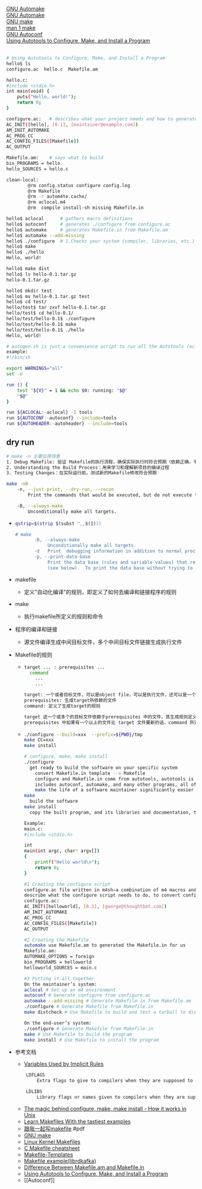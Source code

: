 [GNU Automake](https://www.gnu.org/software/automake/manual/html_node/index.html)  
[GNU Automake](https://www.gnu.org/software/automake/manual/automake.html)  
[GNU make](https://www.gnu.org/software/make/manual/make.html)  
[man 1 make](https://linux.die.net/man/1/make)  
[GNU Autoconf](https://www.gnu.org/savannah-checkouts/gnu/autoconf/manual/autoconf-2.72/index.html)  
[Using Autotools to Configure, Make, and Install a Program](https://earthly.dev/blog/autoconf/)  
[]()  
[]()  


```bash
# Using Autotools to Configure, Make, and Install a Program
hello$ ls
configure.ac  hello.c  Makefile.am

hello.c:
#include <stdio.h>
int main(void) {
    puts("Hello, world!");
    return 0;
}

configure.ac:	# describes what your project needs and how to generate configure
AC_INIT([hello], [0.1], [maintainer@example.com])
AM_INIT_AUTOMAKE
AC_PROG_CC
AC_CONFIG_FILES([Makefile])
AC_OUTPUT

Makefile.am:	# says what to build
bin_PROGRAMS = hello
hello_SOURCES = hello.c

clean-local:
        @rm config.status configure config.log
        @rm Makefile
        @rm -r autom4te.cache/
        @rm aclocal.m4
        @rm  compile install-sh missing Makefile.in

hello$ aclocal		# gathers macro definitions
hello$ autoconf		# generates ./configure from configure.ac
hello$ automake		# generates Makefile.in from Makefile.am
hello$ automake --add-missing
hello$ ./configure	# 1.Checks your system (compiler, libraries, etc.) 2.Substitutes results into the Makefile.in templates 3.Produces real Makefile files that are tailored to your machine
hello$ make
hello$ ./hello
Hello, world!

hello$ make dist
hello$ ls hello-0.1.tar.gz
hello-0.1.tar.gz

hello$ mkdir test
hello$ mv hello-0.1.tar.gz test
hello$ cd test/
hello/test$ tar zxvf hello-0.1.tar.gz
hello/test$ cd hello-0.1/
hello/test/hello-0.1$ ./configure
hello/test/hello-0.1$ make
hello/test/hello-0.1$ ./hello
Hello, world!

# autogen.sh is just a convenience script to run all the Autotools (aclocal, autoconf, automake)
example:
#!/bin/sh

export WARNINGS="all"
set -e

run () {
    test "${V}" = 1 && echo $0: running: "$@"
    "$@"
}

run ${ACLOCAL:-aclocal} -I tools
run ${AUTOCONF:-autoconf} --include=tools
run ${AUTOHEADER:-autoheader} --include=tools
```

## dry run
```bash
# make -n 主要应用场景
1. Debug Makefile: 验证 Makefile的执行流程，确保实际执行时符合预期（依赖正确，不会覆写文件等）
2. Understanding the Build Process：用来学习和理解新项目的编译过程
3. Testing Changes：在实际运行前，测试新的Makefile修改符合预期

make -nB
	-n, --just-print, --dry-run, --recon
		Print the commands that would be executed, but do not execute them (except in certain circumstances).

	-B, --always-make
		Unconditionally make all targets.
```

- ```bash
  qstrip=$(strip $(subst ",,$(1)))
  
  # make
         -B, --always-make
              Unconditionally make all targets.
         -d   Print  debugging information in addition to normal processing.
         -p, --print-data-base
              Print the data base (rules and variable values) that results from reading the makefiles; then execute as usual or as otherwise specified.  This also prints the version information given  by  the  -v  switch
              (see below).  To print the data base without trying to remake any files, use make -p -f/dev/null.
  
  ```
- makefile
	- 定义"自动化编译"的规则，即定义了如何去编译和链接程序的规则
- make
	- 执行makefile所定义的规则和命令
- 程序的编译和链接
	- 源文件编译生成中间目标文件，多个中间目标文件链接生成执行文件
- Makefile的规则
	- ```bash
	  target ... : prerequisites ...
	  	command
	      ...
	      ...
	  
	  target: 一个或者目标文件，可以是object file，可以是执行文件，还可以是一个标签（label）
	  prerequisites: 生成target所依赖的文件
	  command: 定义了生成target的规则
	  
	  target 这一个或多个的目标文件依赖于prerequisites 中的文件，其生成规则定义在 command 中，
	  prerequisites 中如果有一个以上的文件比 target 文件要新的话，command 所定义的命令就会被执行
	  ```
	- ```bash
	  ./configure --build=xxx  --prefix=${PWD}/tmp
	  make CC=xxx
	  make install
	  
	  # configure, make, make install
	  ./configure
	  	get ready to build the software on your specific system
	      convert Makefile.in template --> Makefile
	      configure and Makefile.in come from autotools, autotools is a suite of programs which 
	      includes autoconf, automake, and many other programs, all of which work together to 
	      make the life of a software maintainer significantly easier
	  make
	  	build the software
	  make install
	  	copy the built program, and its libraries and documentation, to the correct locations
	  
	  Example:
	  main.c:
	  #include <stdio.h>
	  
	  int
	  main(int argc, char* argv[])
	  {
	      printf("Hello world\n");
	      return 0;
	  }
	  
	  #1 Creating the configure script
	  configure.ac file written in m4sh—a combination of m4 macros and POSIX shell script—to 
	  describe what the configure script needs to do, to convert configure.ac --> configure
	  configure.ac:
	  AC_INIT([helloworld], [0.1], [george@thoughtbot.com])
	  AM_INIT_AUTOMAKE
	  AC_PROG_CC
	  AC_CONFIG_FILES([Makefile])
	  AC_OUTPUT
	  
	  #2 Creating the Makefile
	  automake use Makefile.am to generated the Makefile.in for us
	  Makefile.am:
	  AUTOMAKE_OPTIONS = foreign
	  bin_PROGRAMS = helloworld
	  helloworld_SOURCES = main.c
	  
	  #3 Putting it all together
	  On the maintainer’s system:
	  aclocal # Set up an m4 environment
	  autoconf # Generate configure from configure.ac
	  automake --add-missing # Generate Makefile.in from Makefile.am
	  ./configure # Generate Makefile from Makefile.in
	  make distcheck # Use Makefile to build and test a tarball to distribute
	  
	  On the end-user’s system:
	  ./configure # Generate Makefile from Makefile.in
	  make # Use Makefile to build the program
	  make install # Use Makefile to install the program
	  ```

- 参考文档
	- [Variables Used by Implicit Rules](https://www.gnu.org/software/make/manual/html_node/Implicit-Variables.html)
	```bash
		LDFLAGS
			Extra flags to give to compilers when they are supposed to invoke the linker, ‘ld’, such as -L. Libraries (-lfoo) should be added to the LDLIBS variable instead.

		LDLIBS
			Library flags or names given to compilers when they are supposed to invoke the linker, ‘ld’. LOADLIBES is a deprecated (but still supported) alternative to LDLIBS. Non-library linker flags, such as -L, should go in the LDFLAGS variable.
	```
	- [The magic behind configure, make, make install - How it works in Unix](https://thoughtbot.com/blog/the-magic-behind-configure-make-make-install)
	- [Learn Makefiles With the tastiest examples](https://makefiletutorial.com/#top)
	- [跟我一起写makefile](https://awesome-programming-books.github.io/linux/%E8%B7%9F%E6%88%91%E4%B8%80%E8%B5%B7%E5%86%99makefile.pdf) #pdf
	- [GNU make](https://www.gnu.org/software/make/manual/make.html)
	- [Linux Kernel Makefiles](https://docs.kernel.org/kbuild/makefiles.html)
	- [C Makefile cheatsheet](https://cppcheatsheet.com/notes/c_make.html)
	- [Makefile-Templates](https://github.com/TheNetAdmin/Makefile-Templates)
	- [Makefile example(librdkafka)](https://github.com/confluentinc/librdkafka/blob/master/Makefile)
	- [Difference Between Makefile.am and Makefile.in](https://www.baeldung.com/linux/makefile-am-vs-in)
	- [Using Autotools to Configure, Make, and Install a Program](https://gist.github.com/pksunkara/988716)
	- [[Autoconf]]